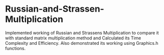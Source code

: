 # Russian-and-Strassen-Multiplication
Implemented working of  Russian and Strassens Multiplication to compare it with standard matrix multiplication method and Calculated its Time Complexity and Efficiency. Also demonstrated its working using Graphics.h functions.
